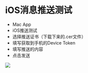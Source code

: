 # iOS消息推送测试
- Mac App
- iOS推送测试
- 选择推送证书（下载下来的.cer文件）
- 填写获取到手机的Device Token
- 填写推送的内容
- 点击发送
<image src="https://raw.githubusercontent.com/whde/Push/master/界面.png"/>
